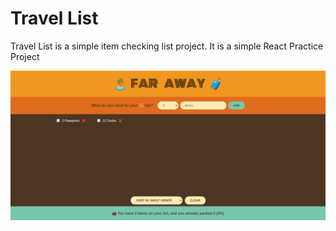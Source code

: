 # Travel List

Travel List is a simple item checking list project. It is a simple React Practice Project

![pic](public/image.png)
